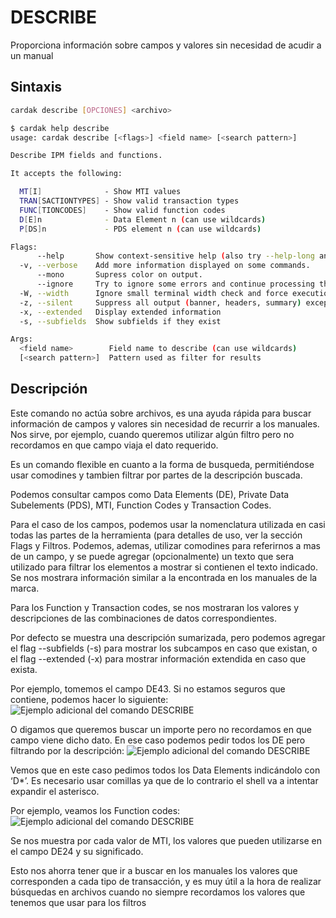 # DESCRIBE

Proporciona información sobre campos y valores sin necesidad de acudir a un manual

## Sintaxis

```bash
cardak describe [OPCIONES] <archivo>
```
```bash
$ cardak help describe
usage: cardak describe [<flags>] <field name> [<search pattern>]

Describe IPM fields and functions.

It accepts the following:

  MT[I]              - Show MTI values
  TRAN[SACTIONTYPES] - Show valid transaction types
  FUNC[TIONCODES]    - Show valid function codes
  D[E]n              - Data Element n (can use wildcards)
  P[DS]n             - PDS element n (can use wildcards)

Flags:
      --help       Show context-sensitive help (also try --help-long and --help-man).
  -v, --verbose    Add more information displayed on some commands.
      --mono       Supress color on output.
      --ignore     Try to ignore some errors and continue processing the file
  -W, --width      Ignore small terminal width check and force execution
  -z, --silent     Suppress all output (banner, headers, summary) except the results. Specially useful for DESCRIBE command piped to a search utility like fzf
  -x, --extended   Display extended information
  -s, --subfields  Show subfields if they exist

Args:
  <field name>        Field name to describe (can use wildcards)
  [<search pattern>]  Pattern used as filter for results
```
<!-- ![Ejemplo de uso del comando DESCRIBE](/img/describe-1.png) -->

## Descripción

Este comando no actúa sobre archivos, es una ayuda rápida para buscar información de campos y valores sin necesidad de recurrir a los manuales.
Nos sirve, por ejemplo, cuando queremos utilizar algún filtro pero no recordamos en que campo viaja el dato requerido.

Es un comando flexible en cuanto a la forma de busqueda, permitiéndose usar comodines y tambien filtrar por partes de la descripción buscada.

Podemos consultar campos como Data Elements (DE), Private Data Subelements (PDS), MTI, Function Codes y Transaction Codes.

Para el caso de los campos, podemos usar la nomenclatura utilizada en casi todas las partes de la herramienta (para detalles de uso, ver la sección Flags y Filtros. Podemos, ademas, utilizar comodines para referirnos a mas de un campo, y se puede agregar (opcionalmente) un texto que sera utilizado para filtrar los elementos a mostrar si contienen el texto indicado. Se nos mostrara información similar a la encontrada en los manuales de la marca.

Para los Function y Transaction codes, se nos mostraran los valores y descripciones de las combinaciones de datos correspondientes.

Por defecto se muestra una descripción sumarizada, pero podemos agregar el flag --subfields (-s) para mostrar los subcampos en caso que existan, o el flag --extended (-x) para mostrar información extendida en caso que exista.

Por ejemplo, tomemos el campo DE43. Si no estamos seguros que contiene, podemos hacer lo siguiente:
![Ejemplo adicional del comando DESCRIBE](/img/describe-2.png)

O digamos que queremos buscar un importe pero no recordamos en que campo viene dicho dato. En ese caso podemos pedir todos los DE pero filtrando por la descripción:
![Ejemplo adicional del comando DESCRIBE](/img/describe-3.png)

Vemos que en este caso pedimos todos los Data Elements indicándolo con ‘D*’. Es necesario usar comillas ya que de lo contrario el shell va a intentar expandir el asterisco.

Por ejemplo, veamos los Function codes:
![Ejemplo adicional del comando DESCRIBE](/img/describe-4.png)

Se nos muestra por cada valor de MTI, los valores que pueden utilizarse en el campo DE24 y su significado.

Esto nos ahorra tener que ir a buscar en los manuales los valores que corresponden a cada tipo de transacción, y es muy útil a la hora de realizar búsquedas en archivos cuando no siempre recordamos los valores que tenemos que usar para los filtros

